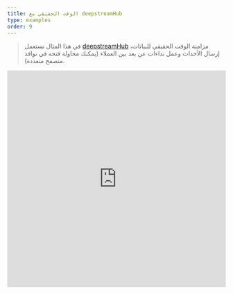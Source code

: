 ```yaml
---
title: الوقت الحقيقي مع deepstreamHub
type: examples
order: 9
---
```


> في هذا المثال نستعمل [deepstreamHub](https://deepstreamhub.com/) مزامنة الوقت الحقيقي للبيانات، إرسال الأحداث وعمل نداءات عن بعد بين العملاء (يمكنك محاولة فتحه في نوافذ متصفح متعددة).

<iframe width="100%" height="500" src="https://jsfiddle.net/yyx990803/ff0sp9hw/embedded/result,html,js,css" allowfullscreen="allowfullscreen" frameborder="0"></iframe>
